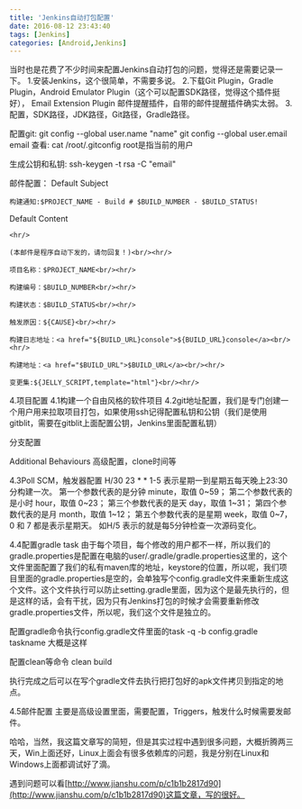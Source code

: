 ```yaml
---
title: 'Jenkins自动打包配置'
date: 2016-08-12 23:43:40
tags: [Jenkins]
categories: [Android,Jenkins]
---
```

当时也是花费了不少时间来配置Jenkins自动打包的问题，觉得还是需要记录一下。
1.安装Jenkins，这个很简单，不需要多说。
2.下载Git Plugin，Gradle Plugin，Android Emulator Plugin（这个可以配置SDK路径，觉得这个插件挺好），
Email Extension Plugin 邮件提醒插件，自带的邮件提醒插件确实太弱。
3.配置，SDK路径，JDK路径，Git路径，Gradle路径。

配置git:
git config --global user.name "name"
git config --global user.email email
查看:
cat /root/.gitconfig
root是指当前的用户

生成公钥和私钥:
ssh-keygen -t rsa -C "email"


邮件配置：
Default Subject
```
构建通知:$PROJECT_NAME - Build # $BUILD_NUMBER - $BUILD_STATUS!
```

Default Content
```
<hr/>

(本邮件是程序自动下发的，请勿回复！)<br/><hr/>

项目名称：$PROJECT_NAME<br/><hr/>

构建编号：$BUILD_NUMBER<br/><hr/>

构建状态：$BUILD_STATUS<br/><hr/>

触发原因：${CAUSE}<br/><hr/>

构建日志地址：<a href="${BUILD_URL}console">${BUILD_URL}console</a><br/><hr/>

构建地址：<a href="$BUILD_URL">$BUILD_URL</a><br/><hr/>

变更集:${JELLY_SCRIPT,template="html"}<br/><hr/>
```
4.项目配置
4.1构建一个自由风格的软件项目
4.2git地址配置，我们是专门创建一个用户用来拉取项目打包，如果使用ssh记得配置私钥和公钥（我们是使用gitblit，需要在gitblit上面配置公钥，Jenkins里面配置私钥）

分支配置

Additional Behaviours
高级配置，clone时间等

4.3Poll SCM，触发器配置
H/30 23 * * 1-5 表示星期一到星期五每天晚上23:30分构建一次。
第一个参数代表的是分钟 minute，取值 0~59；
第二个参数代表的是小时 hour，取值 0~23；
第三个参数代表的是天 day，取值 1~31；
第四个参数代表的是月 month，取值 1~12；
第五个参数代表的是星期 week，取值 0~7，0 和 7 都是表示星期天。
如H/5 表示的就是每5分钟检查一次源码变化。

4.4配置gradle task
由于每个项目，每个修改的用户都不一样，所以我们的gradle.properties是配置在电脑的user/.gradle/gradle.properties这里的，这个文件里面配置了我们的私有maven库的地址，keystore的位置，所以呢，我们项目里面的gradle.properties是空的，会单独写个config.gradle文件来重新生成这个文件。这个文件执行可以防止setting.gradle里面，因为这个是最先执行的，但是这样的话，会有干扰，因为只有Jenkins打包的时候才会需要重新修改gradle.properties文件，所以呢，我们这个文件是独立的。

配置gradle命令执行config.gradle文件里面的task
-q -b config.gradle taskname 大概是这样

配置clean等命令
clean build

执行完成之后可以在写个gradle文件去执行把打包好的apk文件拷贝到指定的地点。

4.5邮件配置
主要是高级设置里面，需要配置，Triggers，触发什么时候需要发邮件。

哈哈，当然，我这篇文章写的简短，但是其实过程中遇到很多问题，大概折腾两三天，Win上面还好，Linux上面会有很多依赖库的问题，我是分别在Linux和Windows上面都调试好了滴。

遇到问题可以看[http://www.jianshu.com/p/c1b1b2817d90](http://www.jianshu.com/p/c1b1b2817d90)这篇文章，写的很好。
